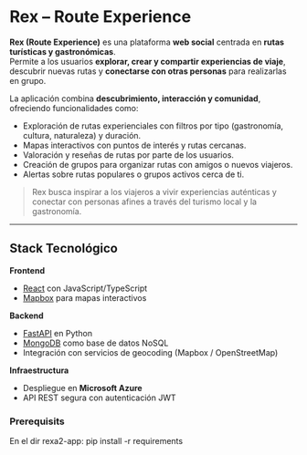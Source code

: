 # Rex – Route Experience

**Rex (Route Experience)** es una plataforma **web social** centrada en **rutas turísticas y gastronómicas**.  
Permite a los usuarios **explorar, crear y compartir experiencias de viaje**, descubrir nuevas rutas y **conectarse con otras personas** para realizarlas en grupo.

La aplicación combina **descubrimiento, interacción y comunidad**, ofreciendo funcionalidades como:

- Exploración de rutas experienciales con filtros por tipo (gastronomía, cultura, naturaleza) y duración.
- Mapas interactivos con puntos de interés y rutas cercanas.
- Valoración y reseñas de rutas por parte de los usuarios.
- Creación de grupos para organizar rutas con amigos o nuevos viajeros.
- Alertas sobre rutas populares o grupos activos cerca de ti.

> Rex busca inspirar a los viajeros a vivir experiencias auténticas y conectar con personas afines a través del turismo local y la gastronomía.

---

## Stack Tecnológico

**Frontend**

- [React](https://react.dev/) con JavaScript/TypeScript
- [Mapbox](https://www.mapbox.com/) para mapas interactivos

**Backend**

- [FastAPI](https://fastapi.tiangolo.com/) en Python
- [MongoDB](https://www.mongodb.com/) como base de datos NoSQL
- Integración con servicios de geocoding (Mapbox / OpenStreetMap)

**Infraestructura**

- Despliegue en **Microsoft Azure**
- API REST segura con autenticación JWT

### Prerequisits

En el dir rexa2-app:
pip install -r requirements 